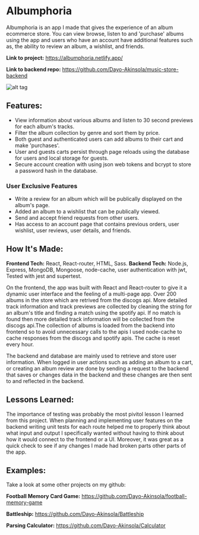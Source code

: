 # Albumphoria

Albumphoria is an app I made that gives the experience of an album ecommerce store. You can view browse, listen to and 'purchase' albums using the app and users who have an account have additional features such as, the ability to review an album, a wishlist, and friends.

**Link to project:** https://albumphoria.netlify.app/

**Link to backend repo:** https://github.com/Dayo-Akinsola/music-store-backend

![alt tag](http://placecorgi.com/1200/650)

## Features:

- View information about various albums and listen to 30 second previews for each album's tracks.
- Filter the album collection by genre and sort them by price.
- Both guest and authenticated users can add albums to their cart and make 'purchases'.
- User and guests carts persist through page reloads using the database for users and local storage for guests.
- Secure account creation with using json web tokens and bcrypt to store a password hash in the database.

### User Exclusive Features

- Write a review for an album which will be publically displayed on the album's page.
- Added an album to a wishlist that can be publically viewed.
- Send and accept friend requests from other users.
- Has access to an account page that contains previous orders, user wishlist, user reviews, user details, and friends.

## How It's Made:

**Frontend Tech:** React, React-router, HTML, Sass.
**Backend Tech:** Node.js, Express, MongoDB, Mongoose, node-cache, user authentication with jwt, Tested with jest and supertest.

On the frontend, the app was built with React and React-router to give it a dynamic user interface and the feeling of a multi-page app. Over 200 albums in the store which are retrived from the discogs api. More detailed track information and track previews are collected by cleaning the string for an album's title and finding a match using the spotify api. If no match is found then more detailed track information will be collected from the discogs api.The collection of albums is loaded from the backend into frontend so to avoid unnecessary calls to the apis I used node-cache to cache responses from the discogs and spotify apis. The cache is reset every hour.

The backend and database are mainly used to retrieve and store user information. When logged in user actions such as adding an album to a cart, or creating an album review are done by sending a request to the backend that saves or changes data in the backend and these changes are then sent to and reflected in the backend.

## Lessons Learned:

The importance of testing was probably the most pivitol lesson I learned from this project. When planning and implementing user features on the backend writing unit tests for each route helped me to properly think about what input and output I specifically wanted without having to think about how it would connect to the frontend or a UI. Moreover, it was great as a quick check to see if any changes I made had broken parts other parts of the app.

## Examples:

Take a look at some other projects on my github:

**Football Memory Card Game:** https://github.com/Dayo-Akinsola/football-memory-game

**Battleship:** https://github.com/Dayo-Akinsola/Battleship

**Parsing Calculator:** https://github.com/Dayo-Akinsola/Calculator

